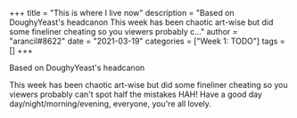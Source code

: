 +++
title = "This is where I live now"
description = "Based on DoughyYeast's headcanon  This week has been chaotic art-wise but did some fineliner cheating so you viewers probably c..."
author = "arancil#8622"
date = "2021-03-19"
categories = ["Week 1: TODO"]
tags = []
+++

Based on DoughyYeast's headcanon

This week has been chaotic art-wise but did some fineliner cheating so you viewers probably can't spot half the mistakes HAH! 
Have a good day day/night/morning/evening, everyone, you're all lovely.
